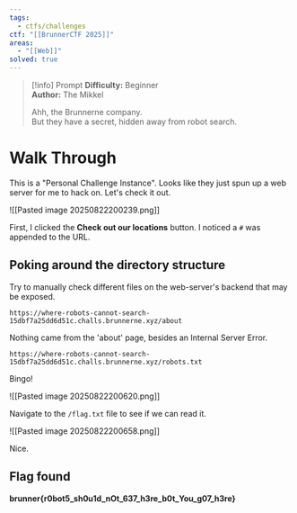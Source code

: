 ```yaml
---
tags:
  - ctfs/challenges
ctf: "[[BrunnerCTF 2025]]"
areas:
  - "[[Web]]"
solved: true
---
```


> [!info] Prompt
> **Difficulty:** Beginner  
**Author:** The Mikkel
> 
> Ahh, the Brunnerne company.  
> But they have a secret, hidden away from robot search.

# Walk Through

This is a "Personal Challenge Instance". Looks like they just spun up a web server for me to hack on. Let's check it out.

![[Pasted image 20250822200239.png]]

First, I clicked the **Check out our locations** button. I noticed a `#` was appended to the URL.

## Poking around the directory structure

Try to manually check different files on the web-server's backend that may be exposed.

	https://where-robots-cannot-search-15dbf7a25dd6d51c.challs.brunnerne.xyz/about

Nothing came from the 'about' page, besides an Internal Server Error.

	https://where-robots-cannot-search-15dbf7a25dd6d51c.challs.brunnerne.xyz/robots.txt

Bingo!

![[Pasted image 20250822200620.png]]

Navigate to the `/flag.txt` file to see if we can read it.

![[Pasted image 20250822200658.png]]

Nice.

## Flag found

**brunner{r0bot5_sh0u1d_nOt_637_h3re_b0t_You_g07_h3re}**

